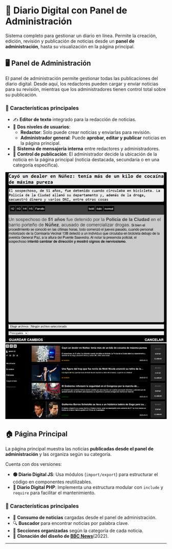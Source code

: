 # 📰 Diario Digital con Panel de Administración

Sistema completo para gestionar un diario en línea. Permite la creación, edición, revisión y publicación de noticias desde un **panel de administración**, hasta su visualización en la página principal.  

## 🖥️ Panel de Administración  

El panel de administración permite gestionar todas las publicaciones del diario digital. Desde aquí, los redactores pueden cargar y enviar noticias para su revisión, mientras que los administradores tienen control total sobre su publicación.

### 🌟 Características principales  

- ✍️ **Editor de texto** integrado para la redacción de noticias.  
- 👥 **Dos niveles de usuarios**:  
  - **Redactor**: Solo puede crear noticias y enviarlas para revisión.  
  - **Administrador general**: Puede **aprobar, editar y publicar** noticias en la página principal.  
- 💬 **Sistema de mensajería interna** entre redactores y administradores.  
- 📰 **Control de publicación**: El administrador decide la ubicación de la noticia en la página principal (noticia destacada, secundaria o en una categoría específica).  

![Cargar entrada](../images/diarioDigital/cargarNoticia.png)  
![Entradas](../images/diarioDigital/entradas.png)  

## 🏠 Página Principal  

La página principal muestra las noticias **publicadas desde el panel de administración** y las organiza según su categoría.

Cuenta con dos versiones:  
- **🟢 Diario Digital JS**: Usa módulos (`import/export`) para estructurar el código en componentes reutilizables.  
- **🔵 Diario Digital PHP**: Implementa una estructura modular con `include` y `require` para facilitar el mantenimiento.  

### 🌟 Características principales  

- 📡 **Consumo de noticias** cargadas desde el panel de administración.  
- 🔍 **Buscador** para encontrar noticias por palabra clave.  
- 📰 **Secciones organizadas** según la categoría de cada noticia.  
- 🎨 **Clonación del diseño de [BBC News](https://www.bbc.com/)**(2022).  

---
